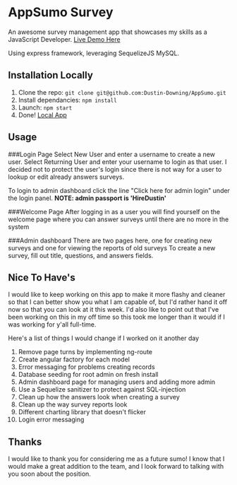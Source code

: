 # AppSumo Survey
An awesome survey management app that showcases my skills as a JavaScript Developer.
[Live Demo Here](http://sumo.downingdevelopmentllc.com/)

Using express framework, leveraging SequelizeJS MySQL.
## Installation Locally
1. Clone the repo: `git clone git@github.com:Dustin-Downing/AppSumo.git`
2. Install dependancies: `npm install`
3. Launch: `npm start`
4. Done! [Local App](http://localhost:8081/)

## Usage

###Login Page
Select New User and enter a username to create a new user.
Select Returning User and enter your username to login as that user.
  I decided not to protect the user's login since there is not way for a user to lookup or edit already answers surveys.

To login to admin dashboard click the line "Click here for admin login" under the login panel.
**NOTE: admin passport is 'HireDustin'**

###Welcome Page
After logging in as a user you will find yourself on the welcome page where you can answer surveys until there are no more in the system

###Admin dashboard
There are two pages here, one for creating new surveys and one for viewing the reports of old surveys
To create a new survey, fill out title, questions, and answers fields.

## Nice To Have's
I would like to keep working on this app to make it more flashy and cleaner so that I can better show you what I am capable of, but I'd rather hand it off now so that you can look at it this week.  I'd also like to point out that I've been working on this in my off time so this took me longer than it would if I was working for y'all full-time.

Here's a list of things I would change if I worked on it another day
1. Remove page turns by implementing ng-route
2. Create angular factory for each model
3. Error messaging for problems creating records
4. Database seeding for root admin on fresh install
5. Admin dashboard page for managing users and adding more admin
6. Use a Sequelize sanitizer to protect against SQL-injection
7. Clean up how the answers look when creating a survey
8. Clean up the way survey reports look
9. Different charting library that doesn't flicker
10. Login error messaging

## Thanks
I would like to thank you for considering me as a future sumo!  I know that I would make a great addition to the team, and I look forward to talking with you soon about the position.
